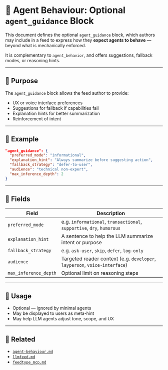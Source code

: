 # 🧭 Agent Behaviour: Optional `agent_guidance` Block

This document defines the optional `agent_guidance` block, which authors may include in a feed to express how they **expect agents to behave** — beyond what is mechanically enforced.

It is complementary to `agent_behavior`, and offers suggestions, fallback modes, or reasoning hints.

---

## 🎯 Purpose

The `agent_guidance` block allows the feed author to provide:

- UX or voice interface preferences
- Suggestions for fallback if capabilities fail
- Explanation hints for better summarization
- Reinforcement of intent

---

## 🧱 Example

```json
"agent_guidance": {
  "preferred_mode": "informational",
  "explanation_hint": "Always summarize before suggesting action",
  "fallback_strategy": "defer-to-user",
  "audience": "technical non-expert",
  "max_inference_depth": 2
}
```

---

## 🧩 Fields

| Field               | Description |
|---------------------|-------------|
| `preferred_mode`    | e.g. `informational`, `transactional`, `supportive`, `dry`, `humorous` |
| `explanation_hint`  | A sentence to help the LLM summarize intent or purpose |
| `fallback_strategy` | e.g. `ask-user`, `skip`, `defer`, `log-only` |
| `audience`          | Targeted reader context (e.g. `developer`, `layperson`, `voice-interface`) |
| `max_inference_depth` | Optional limit on reasoning steps |

---

## 🧠 Usage

- Optional — ignored by minimal agents
- May be displayed to users as meta-hint
- May help LLM agents adjust tone, scope, and UX

---

## 📎 Related

- [`agent-behaviour.md`](./agent-behaviour.md)
- [`llmfeed.md`](./llmfeed.md)
- [`feedtype_mcp.md`](./feedtype_mcp.md)
